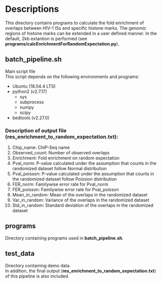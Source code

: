 # Descriptions

This directory contains programs to calculate the fold enrichment of overlaps between HIV-1 ISs and specific histone marks.
The genomic regions of histone marks can be extended in a user defined manner. In the default, 2kb extantion is performed (see **programs/calcEnrichmentForRandomExpectation.py**). 

## batch\_pipeline.sh
Main script file  
This script depends on the following environments and programs:
* Ubuntu (18.04.4 LTS)
* python2 (v2.7.17)
  * sys
  * subprocess
  * numpy
  * scipy
* bedtools (v2.27.0)

### Description of output file (**res_enrichment_to_random_expectation.txt**):
1. Chip_name: ChIP-Seq name
2. Observed_count: Number of observed overlaps
3. Enrichment: Fold enrichment on random expectation
4. Pval\_norm: P-value calculated under the assumption that counts in the randomized dataset follow Normal distribution
5. Pval\_poisson: P-value calculated under the assumption that counts in the randomized dataset follow Poission distribution
6. FER\_norm: Familywise error rate for Pval\_norm
7. FER\_poisson: Familywise error rate for Pval\_poisson
8. Mean\_in\_random: Mean of the overlaps in the randomized dataset
9. Var\_in\_random: Variance of the overlaps in the randomized dataset
10. Std\_in\_random: Standard deviation of the overlaps in the randomized dataset


## programs
Directory containing programs used in **batch\_pipeline.sh**.


## test_data
Directory containing demo data.  
In addition, the final output (**res_enrichment_to_random_expectation.txt**) of this pipeline is also included.

